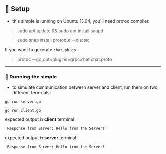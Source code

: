 ## :wrench: Setup
  - this simple is running on Ubuntu 18.04, you'll need protoc compiler.
  > sudo apt update && sudo apt install snapd

  > sudo snap install protobuf --classic

If you want to generate `chat.pb.go`
 >  protoc --go_out=plugins=grpc:chat chat.proto
  
---

### :running: Running the simple
 - to simulate communication between server and client, run them on two different terminals:

`go run server.go`

`go run client.go`

expected output in **client** terminal :

    
     Response from Server: Hello from the Server!
    
expected output in **server** terminal :

    
     Response from Server: Hello from the Server!
    
